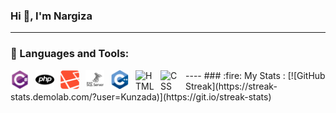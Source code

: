 

<!--
**Kunzada/Kunzada** is a ✨ _special_ ✨ repository because its `README.md` (this file) appears on your GitHub profile.

Here are some ideas to get you started:

- 🔭 I’m currently working on ...
- 🌱 I’m currently learning ...
- 👯 I’m looking to collaborate on ...
- 🤔 I’m looking for help with ...
- 💬 Ask me about ...
- 📫 How to reach me: ...
- 😄 Pronouns: ...
- ⚡ Fun fact: ...
-->
### Hi 👋, I'm Nargiza
----
### 🧰 Languages and Tools:
<img align="left" alt="PHP" width="30px" style="padding-right:10px;" src="https://github.com/devicons/devicon/blob/master/icons/csharp/csharp-original.svg" />
<img align="left" alt="PHP" width="30px" style="padding-right:10px;" src="https://github.com/devicons/devicon/blob/master/icons/php/php-plain.svg" />
<img align="left" alt="Laravel" width="30px" style="padding-right:10px;" src="https://github.com/devicons/devicon/blob/master/icons/laravel/laravel-plain.svg" />
<img align="left" alt="MSSQL" width="30px" style="padding-right:10px;" src="https://github.com/devicons/devicon/blob/master/icons/microsoftsqlserver/microsoftsqlserver-plain-wordmark.svg" />
<img align="left" alt="C++" width="30px" style="padding-right:10px;" src="https://github.com/devicons/devicon/blob/master/icons/cplusplus/cplusplus-original.svg" />
<img align="left" alt="HTML" width="30px" style="padding-right:10px;" src="https://cdn.jsdelivr.net/gh/devicons/devicon/icons/html5/html5-plain.svg" />
<img align="left" alt="CSS" width="30px" style="padding-right:10px;" src="https://cdn.jsdelivr.net/gh/devicons/devicon/icons/css3/css3-plain.svg" />
----
### :fire: My Stats :
[![GitHub Streak](https://streak-stats.demolab.com/?user=Kunzada)](https://git.io/streak-stats)

